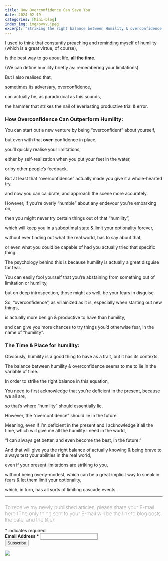 ```yaml
---
title: How Overconfidence Can Save You
date: 2024-02-19 
categories: [Mini-blog]
index_img: img/ovvv.jpeg
excerpt: "Striking the right balance between Humility & overconfidence.. "
---
```


I used to think that constantly preaching and reminding myself of humility (which is a great virtue, of course), 

is the best way to go about life, <b>all the time.</b>

(We can define humility briefly as: remembering your limitations).

But I also realised that,

sometimes its adversary, overconfidence, 

can actually be, as paradoxical as this sounds, 

the hammer that strikes the nail of everlasting productive trial & error.

### How Overconfidence Can Outperform Humility:

You can start out a new venture by being “overconfident” about yourself, 

but even with that <b>over</b>-confidence in place,

you’ll quickly realise your limitations,

either by self-realization when you put your feet in the water,

or by other people’s feedback.

But at least that “overconfidence” actually made you give it a whole-hearted try, 

and now you can calibrate, and approach the scene more accurately.

However, if you’re overly “humble” about any endevour you’re embarking on, 

then you might never try certain things out of that “humility”, 

which will keep you in a suboptimal state & limit your optionality forever, 

without ever finding out what the real world, has to say about that,

or even what you could be capable of had you actually tried that specific thing.

The psychology behind this is because humility is actually a great disguise for fear.

You can easily fool yourself that you’re abstaining from something out of limitation or humility,

but on deep introspection, those might as well, be your fears in disguise.

So, “overconfidence”, as villainized as it is, especially when starting out new things,

is actually more benign & productive to have than humility, 

and can give you more chances to try things you’d otherwise fear, in the name of “humility”.

### The Time & Place for humility:

Obviously, humility is a good thing to have as a trait, but it has its contexts.

The balance between humility & overconfidence seems to me to lie in the variable of time.

In order to strike the right balance in this equation, 

You need to first acknowledge that you’re deficient in the present, because we all are, 

so that’s where “humility” should essentially lie.

However, the “overconfidence” should lie in the future.

Meaning, even if I’m deficient in the present and I acknowledge it all the time, which will give me all the humility I need in the world,

“I can always get better, and even become the best, in the future.”

And that will give you the right balance of actually knowing & being brave to always test your abilities in the real world, 

even if your present limitations are striking to you,

without being overly-modest, which can be a great implicit way to sneak in fears & let them limit your optionality,

which, in turn, has all sorts of limiting cascade events.

<hr>
<!-- Begin Mailchimp Signup Form -->
<link href="//cdn-images.mailchimp.com/embedcode/classic-10_7_dtp.css" rel="stylesheet" type="text/css">
<style type="text/css">
     #mc_embed_signup{ clear:left; font:10px;  align-items:center; }
	/* Add your own Mailchimp form style overrides in your site stylesheet or in this style block.
	   We recommend moving this block and the preceding CSS link to the HEAD of your HTML file. */
</style>
<div class="ssty">
<div id="mc_embed_signup">
  <form action="https://ideagnose.us12.list-manage.com/subscribe/post?u=463c6029de93ae83594496f4e&amp;id=c852f2020c&amp;f_id=001eb9e0f0" method="post" id="mc-embedded-subscribe-form" name="mc-embedded-subscribe-form" class="validate" target="_blank" novalidate>
    <div id="mc_embed_signup_scroll">
	<h3 style=font-weight:lighter;>To receive my newly published articles, please share your E-mail here (The only thing sent to your E-mail will be the link to blog posts, the date, and the title):</h3>
<div class="indicates-required"><span class="asterisk">*</span> indicates required</div>
<div class="mc-field-group">
	<label for="mce-EMAIL" style=font-weight:bold;>Email Address  <span class="asterisk">*</span>
</label>
	<input type="email" value="" name="EMAIL" class="required email" id="mce-EMAIL"><span id="mce-EMAIL-HELPERTEXT" class="helper_text"></span>
</div>
	<div id="mce-responses" class="clear foot">
		<div class="response" id="mce-error-response" style="display:none"></div>
		<div class="response" id="mce-success-response" style="display:none"></div>
	</div>    <!-- real people should not fill this in and expect good things - do not remove this or risk form bot signups-->
    <div style="position: absolute; left: -5000px;" aria-hidden="true"><input type="text" name="b_463c6029de93ae83594496f4e_c852f2020c" tabindex="-1" value=""></div>
        <div class="optionalParent">
            <div class="clear foot">
                <input type="submit" value="Subscribe" name="subscribe" id="mc-embedded-subscribe" class="button">
                <p class="brandingLogo"><a href="http://eepurl.com/h9K0LX" title="Mailchimp - email marketing made easy and fun"><img src="https://eep.io/mc-cdn-images/template_images/branding_logo_text_dark_dtp.svg"></a></p>
            </div>
        </div>
    </div>
</form>
</div>
</div>
<script type='text/javascript' src='//s3.amazonaws.com/downloads.mailchimp.com/js/mc-validate.js'></script><script type='text/javascript'>(function($) {window.fnames = new Array(); window.ftypes = new Array();fnames[0]='EMAIL';ftypes[0]='email';fnames[1]='FNAME';ftypes[1]='text';fnames[2]='LNAME';ftypes[2]='text';fnames[3]='ADDRESS';ftypes[3]='address';fnames[4]='PHONE';ftypes[4]='phone';fnames[5]='BIRTHDAY';ftypes[5]='birthday';}(jQuery));var $mcj = jQuery.noConflict(true);</script>
<!--End mc_embed_signup-->
